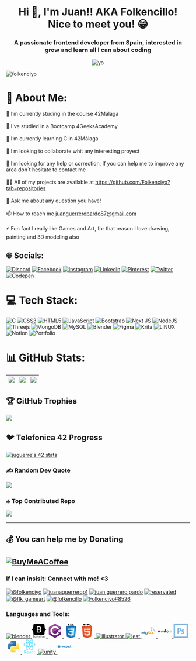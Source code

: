 <h1 align="center">Hi 👋, I'm Juan!! AKA Folkencillo! Nice to meet you! 😁</h1>
<h3 align="center">A passionate frontend developer from Spain, interested in grow and learn all I can about coding</h3>
<p align="center"><img src="https://i.ibb.co/NVF8CSm/yo.jpg" alt="yo" border="0"></p>

<p align="left"> <img src="https://komarev.com/ghpvc/?username=folkenciyo&label=Profile%20views&color=1A1B27&style=plastic" alt="folkenciyo" /> </p>

# 💫 About Me:
🔭 I’m currently studing in the course 42Málaga<br><br>🤖 I´ve studied in a Bootcamp 4GeeksAcademy<br><br>🌱 I’m currently learning C in 42Málaga<br><br>👯 I’m looking to collaborate whit any interesting proyect<br><br>🤝 I’m looking for any help or correction, If you can help me to improve any area don´t hesitate to contact me <br><br>👨‍💻 All of my projects are available at https://github.com/Folkenciyo?tab=repositories<br><br>💬 Ask me about any question you have!<br><br>📫 How to reach me juanguerreropardo87@gmail.com<br><br>⚡ Fun fact I really like Games and Art, for that reason I love drawing, painting and 3D modeling also


## 🌐 Socials:
[![Discord](https://img.shields.io/badge/Discord-%237289DA.svg?logo=discord&logoColor=white)](https://discord.gg/Folkenciyo#8526) [![Facebook](https://img.shields.io/badge/Facebook-%231877F2.svg?logo=Facebook&logoColor=white)](https://facebook.com/Folkencillo) [![Instagram](https://img.shields.io/badge/Instagram-%23E4405F.svg?logo=Instagram&logoColor=white)](https://instagram.com/@folkencillo) [![LinkedIn](https://img.shields.io/badge/LinkedIn-%230077B5.svg?logo=linkedin&logoColor=white)](https://linkedin.com/in/juanguerrerodeveloper) [![Pinterest](https://img.shields.io/badge/Pinterest-%23E60023.svg?logo=Pinterest&logoColor=white)](https://pinterest.com/folkenciyo) [![Twitter](https://img.shields.io/badge/Twitter-%231DA1F2.svg?logo=Twitter&logoColor=white)](https://twitter.com/@JuanAGuerreroP1) [![Codepen](https://img.shields.io/badge/Codepen-000000?style=for-the-badge&logo=codepen&logoColor=white)](https://codepen.io/@folkenciyo) 

# 💻 Tech Stack:
![C](https://img.shields.io/badge/c-%2300599C.svg?style=plastic&logo=c&logoColor=white) ![CSS3](https://img.shields.io/badge/css3-%231572B6.svg?style=plastic&logo=css3&logoColor=white) ![HTML5](https://img.shields.io/badge/html5-%23E34F26.svg?style=plastic&logo=html5&logoColor=white) ![JavaScript](https://img.shields.io/badge/javascript-%23323330.svg?style=plastic&logo=javascript&logoColor=%23F7DF1E) ![Bootstrap](https://img.shields.io/badge/bootstrap-%23563D7C.svg?style=plastic&logo=bootstrap&logoColor=white) ![Next JS](https://img.shields.io/badge/Next-black?style=plastic&logo=next.js&logoColor=white) ![NodeJS](https://img.shields.io/badge/node.js-6DA55F?style=plastic&logo=node.js&logoColor=white) ![Threejs](https://img.shields.io/badge/threejs-black?style=plastic&logo=three.js&logoColor=white) ![MongoDB](https://img.shields.io/badge/MongoDB-%234ea94b.svg?style=plastic&logo=mongodb&logoColor=white) ![MySQL](https://img.shields.io/badge/mysql-%2300f.svg?style=plastic&logo=mysql&logoColor=white) ![Blender](https://img.shields.io/badge/blender-%23F5792A.svg?style=plastic&logo=blender&logoColor=white) 	![Figma](https://img.shields.io/badge/figma-%23F24E1E.svg?style=plastic&logo=figma&logoColor=white) ![Krita](https://img.shields.io/badge/Krita-203759?style=plastic&logo=krita&logoColor=EEF37B) ![LINUX](https://img.shields.io/badge/Linux-FCC624?style=plastic&logo=linux&logoColor=black) ![Notion](https://img.shields.io/badge/Notion-%23000000.svg?style=plastic&logo=notion&logoColor=white) ![Portfolio](https://img.shields.io/badge/Portfolio-%23000000.svg?style=plastic&logo=firefox&logoColor=#FF7139)
# 📊 GitHub Stats:
| ![](https://github-readme-stats.vercel.app/api?username=Folkenciyo&theme=tokyonight&hide_border=false&include_all_commits=true&count_private=true)<br/> | ![](https://github-readme-streak-stats.herokuapp.com/?user=Folkenciyo&theme=tokyonight&hide_border=false)<br/> | ![](https://github-readme-stats.vercel.app/api/top-langs/?username=Folkenciyo&theme=tokyonight&hide_border=false&include_all_commits=true&count_private=true&layout=compact) |
|:-:|:-:|:-:|

## 🏆 GitHub Trophies
![](https://github-profile-trophy.vercel.app/?username=Folkenciyo&theme=tokyonight&no-frame=false&no-bg=false&margin-w=4)

## 🐦 Telefonica 42 Progress
[![juguerre's 42 stats](https://badge.mediaplus.ma/starryblue/juguerre?1337Badge=off&UM6P=off)](https://github.com/oakoudad/badge42)

### ✍️ Random Dev Quote
![](https://quotes-github-readme.vercel.app/api?type=horizontal&theme=tokyonight)

### 🔝 Top Contributed Repo
![](https://github-contributor-stats.vercel.app/api?username=Folkenciyo&limit=5&theme=tokyonight&combine_all_yearly_contributions=true)

<!--### 😂 Random Dev Meme <img src="https://rm.up.railway.app/" width="512px"/> -->
---
  ## 💰 You can help me by Donating
  [![BuyMeACoffee](https://img.shields.io/badge/Buy%20Me%20a%20Coffee-ffdd00?style=for-the-badge&logo=buy-me-a-coffee&logoColor=black)](https://buymeacoffee.com/https://www.buymeacoffee.com/folkencillo) 
---
  
<!-- Proudly created with GPRM ( https://gprm.itsvg.in ) -->

<h3 align="left">If I can insisit: Connect with me! <3 </h3>
<p align="left">
<a href="https://codepen.io/@folkenciyo" target="blank"><img align="center" src="https://raw.githubusercontent.com/rahuldkjain/github-profile-readme-generator/master/src/images/icons/Social/codepen.svg" alt="@folkenciyo" height="30" width="40" /></a>
<a href="https://twitter.com/juanaguerrerop1" target="blank"><img align="center" src="https://raw.githubusercontent.com/rahuldkjain/github-profile-readme-generator/master/src/images/icons/Social/twitter.svg" alt="juanaguerrerop1" height="30" width="40" /></a>
<a href="https://linkedin.com/in/juan guerrero pardo" target="blank"><img align="center" src="https://raw.githubusercontent.com/rahuldkjain/github-profile-readme-generator/master/src/images/icons/Social/linked-in-alt.svg" alt="juan guerrero pardo" height="30" width="40" /></a>
<a href="https://fb.com/reservated" target="blank"><img align="center" src="https://raw.githubusercontent.com/rahuldkjain/github-profile-readme-generator/master/src/images/icons/Social/facebook.svg" alt="reservated" height="30" width="40" /></a>
<a href="https://instagram.com/@flk_gameart" target="blank"><img align="center" src="https://raw.githubusercontent.com/rahuldkjain/github-profile-readme-generator/master/src/images/icons/Social/instagram.svg" alt="@flk_gameart" height="30" width="40" /></a>
<a href="https://www.hackerrank.com/@folkencillo" target="blank"><img align="center" src="https://raw.githubusercontent.com/rahuldkjain/github-profile-readme-generator/master/src/images/icons/Social/hackerrank.svg" alt="@folkencillo" height="30" width="40" /></a>
<a href="https://discord.gg/Folkenciyo#8526" target="blank"><img align="center" src="https://raw.githubusercontent.com/rahuldkjain/github-profile-readme-generator/master/src/images/icons/Social/discord.svg" alt="Folkenciyo#8526" height="30" width="40" /></a>
</p>

<h3 align="left">Languages and Tools:</h3>
<p align="left"> <a href="https://www.blender.org/" target="_blank" rel="noreferrer"> <img src="https://download.blender.org/branding/community/blender_community_badge_white.svg" alt="blender" width="40" height="40"/> </a> <a href="https://getbootstrap.com" target="_blank" rel="noreferrer"> <img src="https://raw.githubusercontent.com/devicons/devicon/master/icons/bootstrap/bootstrap-plain-wordmark.svg" alt="bootstrap" width="40" height="40"/> </a> <a href="https://www.w3schools.com/cs/" target="_blank" rel="noreferrer"> <img src="https://raw.githubusercontent.com/devicons/devicon/master/icons/csharp/csharp-original.svg" alt="csharp" width="40" height="40"/> </a> <a href="https://www.w3schools.com/css/" target="_blank" rel="noreferrer"> <img src="https://raw.githubusercontent.com/devicons/devicon/master/icons/css3/css3-original-wordmark.svg" alt="css3" width="40" height="40"/> </a> <a href="https://www.w3.org/html/" target="_blank" rel="noreferrer"> <img src="https://raw.githubusercontent.com/devicons/devicon/master/icons/html5/html5-original-wordmark.svg" alt="html5" width="40" height="40"/> </a> <a href="https://www.adobe.com/in/products/illustrator.html" target="_blank" rel="noreferrer"> <img src="https://www.vectorlogo.zone/logos/adobe_illustrator/adobe_illustrator-icon.svg" alt="illustrator" width="40" height="40"/> </a> <a href="https://jestjs.io" target="_blank" rel="noreferrer"> <img src="https://www.vectorlogo.zone/logos/jestjsio/jestjsio-icon.svg" alt="jest" width="40" height="40"/> </a> <a href="https://www.mysql.com/" target="_blank" rel="noreferrer"> <img src="https://raw.githubusercontent.com/devicons/devicon/master/icons/mysql/mysql-original-wordmark.svg" alt="mysql" width="40" height="40"/> </a> <a href="https://nodejs.org" target="_blank" rel="noreferrer"> <img src="https://raw.githubusercontent.com/devicons/devicon/master/icons/nodejs/nodejs-original-wordmark.svg" alt="nodejs" width="40" height="40"/> </a> <a href="https://www.photoshop.com/en" target="_blank" rel="noreferrer"> <img src="https://raw.githubusercontent.com/devicons/devicon/master/icons/photoshop/photoshop-line.svg" alt="photoshop" width="40" height="40"/> </a> <a href="https://www.python.org" target="_blank" rel="noreferrer"> <img src="https://raw.githubusercontent.com/devicons/devicon/master/icons/python/python-original.svg" alt="python" width="40" height="40"/> </a> <a href="https://reactjs.org/" target="_blank" rel="noreferrer"> <img src="https://raw.githubusercontent.com/devicons/devicon/master/icons/react/react-original-wordmark.svg" alt="react" width="40" height="40"/> </a> <a href="https://unity.com/" target="_blank" rel="noreferrer"> <img src="https://www.vectorlogo.zone/logos/unity3d/unity3d-icon.svg" alt="unity" width="40" height="40"/> </a> <a href="https://webpack.js.org" target="_blank" rel="noreferrer"> <img src="https://raw.githubusercontent.com/devicons/devicon/d00d0969292a6569d45b06d3f350f463a0107b0d/icons/webpack/webpack-original-wordmark.svg" alt="webpack" width="40" height="40"/> </a> </p>
